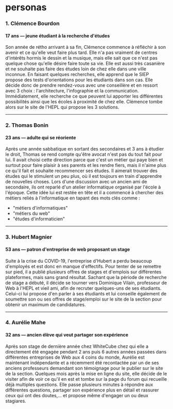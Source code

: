 # personas

### 1. Clémence Bourdon
#### 17 ans — jeune étudiant à la recherche d'études

Son année de rétho arrivant à sa fin, Clémence commence à réfléchir à son avenir et ce qu'elle veut faire plus tard. Elle n'a pas vraiment de centres d'intérêts hormis le dessin et la musique, mais elle sait que ce n'est pas quelque chose qu'elle désire faire toute sa vie. Elle est aussi très casanière et ne souhaite pas faire des études loin de chez elle dans une ville inconnue. En faisant quelques recherches, elle apprend que le SIEP propose des tests d'orientations pour les étudiants dans son cas. Elle décide donc de prendre rendez-vous avec une conseillère et en ressort avec 3 choix : l'architecture, l'infographie et la communication. Immédiatement, elle recherche ce que peuvent lui apporter les différentes possibilités ainsi que les écoles à proximité de chez elle. Clémence tombe alors sur le site de l'HEPL qui propose les 3 solutions.

---

### 2. Thomas Bonin
#### 23 ans — adulte qui se réoriente

Après une année sabbatique en sortant des secondaires et 3 ans à étudier le droit, Thomas se rend compte qu'être avocat n'est pas du tout fait pour lui. Il avait choisi cette direction parce que c'est un métier qui paye bien et surtout pour faire plaisir à ses parents et les rendre fiers, mais il n'aime plus ce qu'il fait et souhaite recommencer ses études. Il aimerait trouver des études qui le stimulent un peu plus, où il est toujours en train d'apprendre de nouvelles choses. Lors d'une discussion avec un ancien ami de secondaire, ils ont reparlé d'un atelier informatique organisé par l'école à l'époque. Cette idée lui est restée en tête et il a commencé à chercher des métiers reliés à l'informatique en tapant des mots clés comme :
- "métiers d'informatiques"
- "métiers du web"
- "études d'informaticien"

---

### 3. Hubert Magnier
#### 53 ans — patron d'entreprise de web proposant un stage

Suite à la crise du COVID-19, l'entreprise d'Hubert a perdu beaucoup d'employés et est donc en manque d'effectifs. Pour tenter de se remettre sur pied, il a publié plusieurs offres de stages et d'emplois sur différentes plateformes, mais sans grand résultat. Sachant que la période de recherche de stage a débuté, il décide se tourner vers Dominique Vilain, professeur de Web à l'HEPL et vieil ami, afin de recruter quelques-uns de ses étudiants. Celui-ci lui propose d'en parler à ses étudiants et lui conseille également de soumettre son ou ses offres de stage/emploi sur le site de la section pour obtenir un maximum de candidatures.

---

### 4. Aurélie Mahe
#### 32 ans — ancien élève qui veut partager son expérience

Après son stage de dernière année chez WhiteCube chez qui elle a directement été engagée pendant 2 ans puis 6 autres années passées dans différentes entreprises de Web aux 4 coins du monde, Aurélie est maintenant indépendante et a récemment été recontactée par un de ses anciens professeurs demandant son témoignage pour le publier sur le site de la section. Quelques mois après la mise en ligne du site, elle décide de le visiter afin de voir ce qu'il en est et tombe sur la page du forum qui recueille déjà multiples questions. Elle passe plusieurs minutes à répondre aux différentes questions, partager son expérience plus en détail et rassurer ceux qui ont des doutes,... et propose même d'engager un ou deux stagiares.